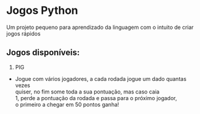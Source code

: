 # Jogos Python

Um projeto pequeno para aprendizado da linguagem
com o intuito de criar jogos rápidos 

## Jogos disponíveis:
1. PIG
  - Jogue com vários jogadores, a cada rodada jogue um dado quantas vezes <br> quiser, no fim some toda a sua pontuação, mas caso caia <br> 1, perde a pontuação da rodada e passa para o próximo jogador, <br> o primeiro a chegar em 50 pontos ganha!



